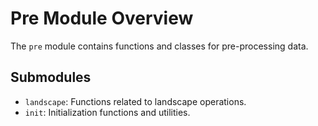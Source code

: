 # Pre Module Overview

The `pre` module contains functions and classes for pre-processing data.

## Submodules

- `landscape`: Functions related to landscape operations.
- `init`: Initialization functions and utilities.

